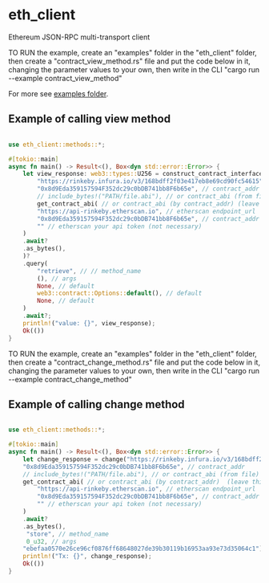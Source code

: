 # eth_client

Ethereum JSON-RPC multi-transport client

[docs-rs-url]: https://docs.rs/web3

TO RUN the example, create an "examples" folder in the "eth_client" folder, then create a "contract_view_method.rs" file and put the code below in it, changing the parameter values to your own, then write in the CLI "cargo run --example contract_view_method"

For more see [examples folder](./examples).

## Example of calling view method

```rust

use eth_client::methods::*;

#[tokio::main]
async fn main() -> Result<(), Box<dyn std::error::Error>> {
    let view_response: web3::types::U256 = construct_contract_interface(
        "https://rinkeby.infura.io/v3/168bdff2f03e417eb8e69cd90fc54615", // endpoint_url
        "0x8d9Eda359157594F352dc29c0bDB741bb8F6b65e", // contract_addr
        // include_bytes!("PATH/file.abi"), // or contract_abi (from file) (leave this line or)
        get_contract_abi( // or contract_abi (by contract_addr) (leave this line)
        "https://api-rinkeby.etherscan.io", // etherscan endpoint_url
        "0x8d9Eda359157594F352dc29c0bDB741bb8F6b65e", // contract_addr
        "" // etherscan your api token (not necessary)
    )
    .await?
    .as_bytes(),
    )?
    .query(
        "retrieve", // // method_name
        (), // args
        None, // default
        web3::contract::Options::default(), // default
        None, // default
    )
    .await?;
    println!("value: {}", view_response);
    Ok(())
}

```

TO RUN the example, create an "examples" folder in the "eth_client" folder, then create a "contract_change_method.rs" file and put the code below in it, changing the parameter values to your own, then write in the CLI "cargo run --example contract_change_method"

## Example of calling change method

```rust

use eth_client::methods::*;

#[tokio::main]
async fn main() -> Result<(), Box<dyn std::error::Error>> {
    let change_response = change("https://rinkeby.infura.io/v3/168bdff2f03e417eb8e69cd90fc54615", // infura endpoint_url
    "0x8d9Eda359157594F352dc29c0bDB741bb8F6b65e", // contract_addr
    // include_bytes!("PATH/file.abi"), // or contract_abi (from file) (leave this line or)
    get_contract_abi( // or contract_abi (by contract_addr)  (leave this line)
        "https://api-rinkeby.etherscan.io", // etherscan endpoint_url
        "0x8d9Eda359157594F352dc29c0bDB741bb8F6b65e", // contract_addr
        "" // etherscan your api token (not necessary)
    )
    .await?
    .as_bytes(),
     "store", // method_name
     0_u32, // args
    "ebefaa0570e26ce96cf0876ff68648027de39b30119b16953aa93e73d35064c1").await?; // private_key
    println!("Tx: {}", change_response);
    Ok(())
}

```
